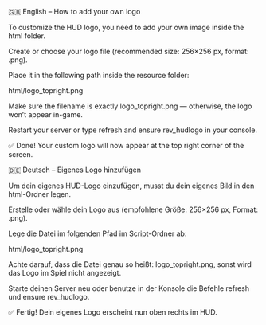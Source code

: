 🇬🇧 English – How to add your own logo

To customize the HUD logo, you need to add your own image inside the html folder.

Create or choose your logo file (recommended size: 256×256 px, format: .png).

Place it in the following path inside the resource folder:

html/logo_topright.png


Make sure the filename is exactly logo_topright.png — otherwise, the logo won’t appear in-game.

Restart your server or type refresh and ensure rev_hudlogo in your console.

✅ Done! Your custom logo will now appear at the top right corner of the screen.

🇩🇪 Deutsch – Eigenes Logo hinzufügen

Um dein eigenes HUD-Logo einzufügen, musst du dein eigenes Bild in den html-Ordner legen.

Erstelle oder wähle dein Logo aus (empfohlene Größe: 256×256 px, Format: .png).

Lege die Datei im folgenden Pfad im Script-Ordner ab:

html/logo_topright.png


Achte darauf, dass die Datei genau so heißt: logo_topright.png, sonst wird das Logo im Spiel nicht angezeigt.

Starte deinen Server neu oder benutze in der Konsole die Befehle refresh und ensure rev_hudlogo.

✅ Fertig! Dein eigenes Logo erscheint nun oben rechts im HUD.
